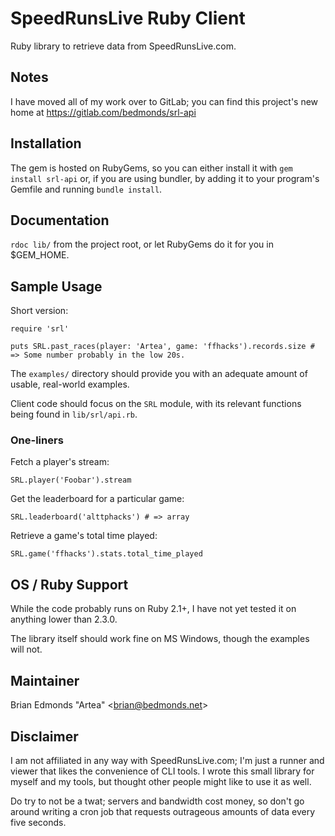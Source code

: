 SpeedRunsLive Ruby Client
=========================

Ruby library to retrieve data from SpeedRunsLive.com.


## Notes

I have moved all of my work over to GitLab; you can find this project's new home
at https://gitlab.com/bedmonds/srl-api


## Installation

The gem is hosted on RubyGems, so you can either install it 
with `gem install srl-api` or, if you are using bundler, by adding
it to your program's Gemfile and running `bundle install`.


## Documentation

`rdoc lib/` from the project root, or let RubyGems do it for you in $GEM_HOME.


## Sample Usage

Short version: 

    require 'srl'

    puts SRL.past_races(player: 'Artea', game: 'ffhacks').records.size # => Some number probably in the low 20s.

The `examples/` directory should provide you with an adequate amount
of usable, real-world examples.

Client code should focus on the `SRL` module, with its relevant functions 
being found in `lib/srl/api.rb`.


### One-liners

Fetch a player's stream:

    SRL.player('Foobar').stream

Get the leaderboard for a particular game:

    SRL.leaderboard('alttphacks') # => array

Retrieve a game's total time played:

    SRL.game('ffhacks').stats.total_time_played

## OS / Ruby Support

While the code probably runs on Ruby 2.1+, I have not yet tested it on 
anything lower than 2.3.0.

The library itself should work fine on MS Windows, though the examples
will not.


## Maintainer

Brian Edmonds "Artea" <[brian@bedmonds.net](mailto:brian@bedmonds.net)>

## Disclaimer

I am not affiliated in any way with SpeedRunsLive.com; I'm just a runner 
and viewer that likes the convenience of CLI tools. I wrote this small
library for myself and my tools, but thought other people might like to
use it as well.

Do try to not be a twat; servers and bandwidth cost money, so don't go 
around writing a cron job that requests outrageous amounts of data every
five seconds.

